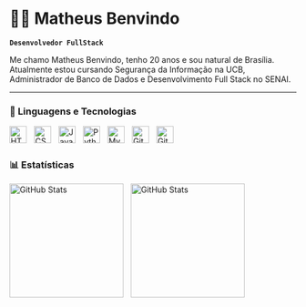 # 👨‍💻 Matheus Benvindo 

**`Desenvolvedor FullStack`**

Me chamo Matheus Benvindo, tenho 20 anos e sou natural de Brasília. Atualmente estou cursando Segurança da Informação na UCB, Administrador de Banco de Dados e Desenvolvimento Full Stack no SENAI.

---

### 🤖 Linguagens e Tecnologias

<img
    align="left"
    alt="HTML"
    tittle="HTML"
    width="30px"
    style="padding-right: 10px;"
     src="https://cdn.jsdelivr.net/gh/devicons/devicon@latest/icons/html5/html5-original.svg" 
/>

<img 
    align="left"
    alt="CSS"
    tittle="CSS"
    width="30px"
    style="padding-right: 10px;"
    src="https://cdn.jsdelivr.net/gh/devicons/devicon@latest/icons/css3/css3-original.svg"
/>

<img 
    align="left"
    alt="JavaScript"
    tittle="JavaScript"
    width="30px"
    style="padding-right: 10px;"
    src="https://cdn.jsdelivr.net/gh/devicons/devicon@latest/icons/javascript/javascript-plain.svg"
/>

<img 
    align="left"
    alt="Python"
    tittle="Python"
    width="30px"
    style="padding-right: 10px;"
    src="https://cdn.jsdelivr.net/gh/devicons/devicon@latest/icons/python/python-original.svg"
/>

<img 
    align="left"
    alt="MySQL"
    tittle="MySQL"
    width="30px"
    style="padding-right: 10px;"
    src="https://cdn.jsdelivr.net/gh/devicons/devicon@latest/icons/mysql/mysql-original.svg" />

<img 
    align="left"
    alt="Git"
    tittle="Git"
    width="30px"
    style="padding-right: 10px;"
    src="https://cdn.jsdelivr.net/gh/devicons/devicon@latest/icons/git/git-original.svg" 
/>

<img
    align="left"
    alt="GitHub"
    tittle="GitHub"
    width="30px"
    style="padding-right: 10px;"
    src="https://cdn.jsdelivr.net/gh/devicons/devicon@latest/icons/github/github-original.svg"
/>

<br/>
<br/>

### 📊 Estatísticas 

<img
    align="left"
    alt="GitHub Stats"
    height="200"
    style="padding-right: 10px;"
    src="https://github-readme-stats.vercel.app/api?username=matheusbenvindo&show_icons=true&theme=tokyonight&include_all_commits=true&locale=pt-br"
/>

<img
    align="left"
    alt="GitHub Stats"
    height="200"
    style="padding-right: 10px;"
    src="https://github-readme-stats.vercel.app/api/top-langs/?username=matheusbenvindo&theme=tokyonight&layout=compact&custom_title=Tecnologias&langs_count=4"
/>
